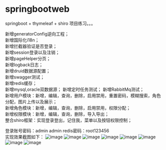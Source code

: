 # springbootweb
springboot + thymeleaf + shiro
项目练习。。。  

新增generatorConfig逆向工程；  
新增国际化i18n；  
新增拦截器验证是否登录；  
新增session登录以及注销；  
新增pageHelper分页；  
新增logback日志；  
新增druid数据源配置；  
新增swagger测试；  
新增redis缓存；  
新增mysql,oracle双数据源； 
新增定时任务测试；
新增RabbitMq测试；  
新增用户模块：新增，编辑，查询，删除，启用禁用，重置密码，模糊搜索，角色分配，图片上传以及展示；        
新增角色模块：新增，编辑，查询，删除，启用禁用，权限分配；      
新增权限模块：新增，编辑，查询，删除，导入导出；   
整合shiro框架：实现登录登出，记住我，菜单以及按钮权限控制；   

登录账号密码：admin admin      redis密码：root123456      
实现效果截图如下： 
![image](https://github.com/wlonghui/springbootweb/blob/master/images/springbootweb_img01.PNG)
![image](https://github.com/wlonghui/springbootweb/blob/master/images/springbootweb_img02.PNG)
![image](https://github.com/wlonghui/springbootweb/blob/master/images/springbootweb_img03.PNG)
![image](https://github.com/wlonghui/springbootweb/blob/master/images/springbootweb_img05.PNG)
![image](https://github.com/wlonghui/springbootweb/blob/master/images/springbootweb_img06.PNG)
![image](https://github.com/wlonghui/springbootweb/blob/master/images/springbootweb_img07.PNG)
![image](https://github.com/wlonghui/springbootweb/blob/master/images/springbootweb_img08.PNG)
![image](https://github.com/wlonghui/springbootweb/blob/master/images/springbootweb_img09.PNG)






  

